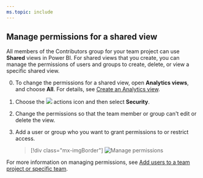 ```yaml
---
ms.topic: include
---
```



## Manage permissions for a shared view

All members of the Contributors group for your team project can use **Shared** views in Power BI. For shared views that you create, you can manage the permissions of users and groups to create, delete, or view a specific shared view.

0. To change the permissions for a shared view, open **Analytics views**, and choose **All**. For details, see [Create an Analytics view](/vsts/report/analytics/analytics-views-create). 

0. Choose the ![](/vsts/report/_img/icons/actions-icon.png) actions icon and then select **Security**.

0. Change the permissions so that the team member or group can't edit or delete the view.

0. Add a user or group who you want to grant permissions to or restrict access.

   > [!div class="mx-imgBorder"]
   > ![Manage permissions](/vsts/report/analytics/_img/editable-views/view-permissions.png)

For more information on managing permissions, see [Add users to a team project or specific team](/vsts/organizations/security/add-users-team-project).
